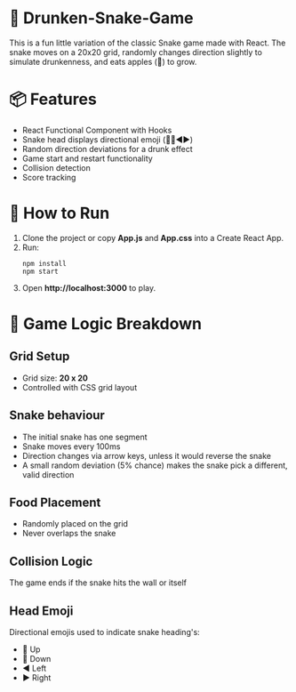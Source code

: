 # 🥴 Drunken-Snake-Game
This is a fun little variation of the classic Snake game made with React. The snake moves on a 20x20 grid, randomly changes direction slightly to simulate drunkenness, and eats apples (🍎) to grow.

# 📦 Features
- React Functional Component with Hooks
- Snake head displays directional emoji (🔼🔽◀️▶️)
- Random direction deviations for a drunk effect
- Game start and restart functionality
- Collision detection
- Score tracking

# 🚀 How to Run
1. Clone the project or copy **App.js** and **App.css** into a Create React App.
2. Run:
   ```
   npm install
   npm start
   ```
3. Open **http://localhost:3000** to play.

# 🧠 Game Logic Breakdown
## Grid Setup
- Grid size: **20 x 20**
- Controlled with CSS grid layout

## Snake behaviour
- The initial snake has one segment
- Snake moves every 100ms
- Direction changes via arrow keys, unless it would reverse the snake
- A small random deviation (5% chance) makes the snake pick a different, valid direction

## Food Placement
- Randomly placed on the grid
- Never overlaps the snake

## Collision Logic
The game ends if the snake hits the wall or itself

## Head Emoji
Directional emojis used to indicate snake heading's: 
- **🔼** Up
- **🔽** Down
- **◀️** Left
- **▶️** Right

